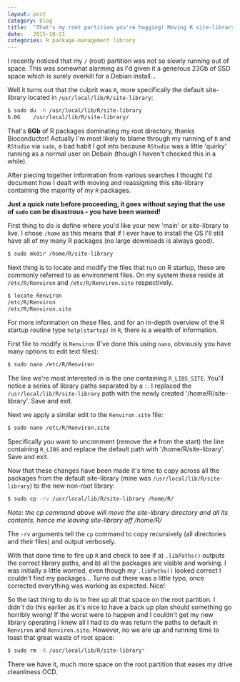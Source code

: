 ```yaml
---
layout: post
category: blog
title:  "That's my root partition you're hogging! Moving R site-library on Unix machines."
date:   2015-10-21
categories: R package-management library
---
```


I recently noticed that my `/` (root) partition was not so slowly running out of space. This was somewhat alarming as I'd given it a generous 23Gb of SSD space which is surely overkill for a Debian install...

Well it turns out that the culprit was `R`, more specifically the default site-library located in `/usr/local/lib/R/site-library`:  

```sh
$ sudo du -h /usr/local/lib/R/site-library
6.0G	/usr/local/lib/R/site-library/
```

That's **6Gb** of R packages dominating my root directory, thanks Bioconductor! Actually I'm most likely to blame through my running of `R` and `RStudio` via `sudo`, a bad habit I got into because `RStudio` was a little 'quirky' running as a normal user on Debain (though I haven't checked this in a while).

After piecing together information from various searches I thought I'd document how I dealt with moving and reassigning this site-library containing the majority of my `R` packages.

**Just a quick note before proceeding, it goes without saying that the use of `sudo` can be disastrous - you have been warned!**

First thing to do is define where you'd like your new 'main' or site-library to live. I chose `/home` as this means that if I ever have to install the OS I'll still have all of my many R packages (no large downloads is always good).

```sh
$ sudo mkdir /home/R/site-library
```

Next thing is to locate and modify the files that run on R startup, these are commonly referred to as environment files. On my system these reside at `/etc/R/Renviron` and `/etc/R/Renviron.site` respectively. 

```sh
$ locate Renviron
/etc/R/Renviron
/etc/R/Renviron.site
```

For more information on these files, and for an in-depth overview of the R startup routine type `help(startup)` in `R`, there is a wealth of information.

First file to modify is `Renviron` (I've done this using `nano`, obviously you have many options to edit text files):

```sh
$ sudo nano /etc/R/Renviron
```

The line we're most interested in is the one containing `R_LIBS_SITE`. You'll notice a series of library paths separated by a `:`. I replaced the `/usr/local/lib/R/site-library` path with the newly created '/home/R/site-library'. Save and exit.

Next we apply a similar edit to the `Renviron.site` file:

```sh
$ sudo nano /etc/R/Renviron.site
```

Specifically you want to uncomment (remove the `#` from the start) the line containing `R_LIBS` and replace the default path with '/home/R/site-library'. Save and exit.

Now that these changes have been made it's time to copy across all the packages from the default site-library (mine was `/usr/local/lib/R/site-library`) to the new non-root library:

```sh
$ sudo cp -rv /usr/local/lib/R/site-library /home/R/
```
*Note: the cp command above will move the site-library directory and all its contents, hence me leaving site-library off /home/R/*

The `-rv` arguments tell the `cp` command to copy recursively (all directories and their files) and output verbosely. 

With that done time to fire up `R` and check to see if a) `.libPaths()` outputs the correct library paths, and b) all the packages are visible and working. I was initially a little worried, even though my `.libPaths()` looked correct I couldn't find my packages... Turns out there was a little typo, once corrected everything was working as expected. Nice!

So the last thing to do is to free up all that space on the root partition. I didn't do this earlier as it's nice to have a back up plan should something go horribly wrong! If the worst were to happen and I couldn't get my new library operating I knew all I had to do was return the paths to default in `Renviron` and `Renviron.site`. However, no we are up and running time to toast that great waste of root space:

```sh
$ sudo rm -R /usr/local/lib/R/site-library*
```

There we have it, much more space on the root partition that eases my drive cleanliness OCD.